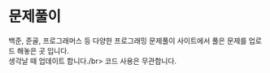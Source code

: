 # 문제풀이
백준, 준골, 프로그래머스 등 다양한 프로그래밍 문제풀이 사이트에서 풀은 문제를 업로드 해놓은 곳 입니다. </br>
생각날 때 업데이트 합니다./br>
코드 사용은 무관합니다.
